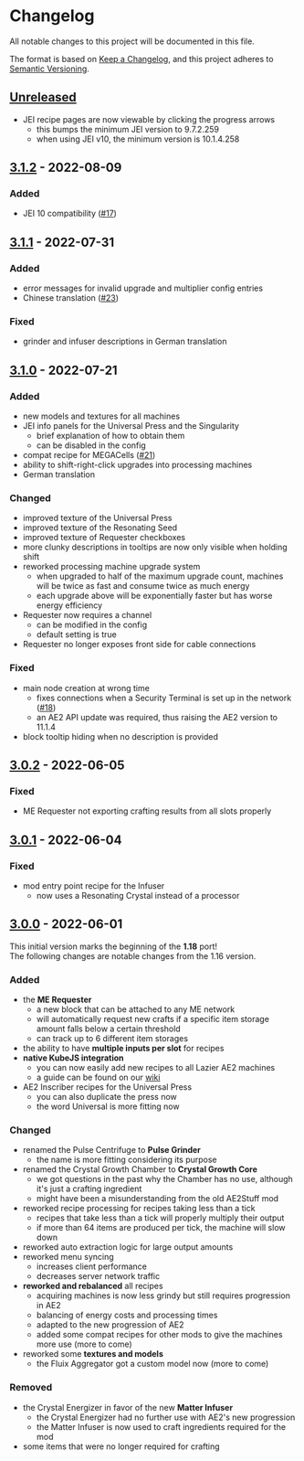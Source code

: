 # Changelog

All notable changes to this project will be documented in this file.

The format is based on [Keep a Changelog],
and this project adheres to [Semantic Versioning].

## [Unreleased]
- JEI recipe pages are now viewable by clicking the progress arrows
  - this bumps the minimum JEI version to 9.7.2.259
  - when using JEI v10, the minimum version is 10.1.4.258

## [3.1.2] - 2022-08-09

### Added
- JEI 10 compatibility ([#17])

<!-- Links -->
[#17]: https://github.com/AlmostReliable/lazierae2-forge/issues/17

## [3.1.1] - 2022-07-31

### Added
- error messages for invalid upgrade and multiplier config entries
- Chinese translation ([#23])

### Fixed
- grinder and infuser descriptions in German translation

<!-- Links -->
[#23]: https://github.com/AlmostReliable/lazierae2-forge/pull/23

## [3.1.0] - 2022-07-21

### Added
- new models and textures for all machines
- JEI info panels for the Universal Press and the Singularity
  - brief explanation of how to obtain them
  - can be disabled in the config
- compat recipe for MEGACells ([#21])
- ability to shift-right-click upgrades into processing machines
- German translation

### Changed
- improved texture of the Universal Press
- improved texture of the Resonating Seed
- improved texture of Requester checkboxes
- more clunky descriptions in tooltips are now only visible when holding shift
- reworked processing machine upgrade system
  - when upgraded to half of the maximum upgrade count, machines will be twice as fast and consume twice as much energy
  - each upgrade above will be exponentially faster but has worse energy efficiency
- Requester now requires a channel
  - can be modified in the config
  - default setting is true
- Requester no longer exposes front side for cable connections

### Fixed
- main node creation at wrong time
  - fixes connections when a Security Terminal is set up in the network ([#18])
  - an AE2 API update was required, thus raising the AE2 version to 11.1.4
- block tooltip hiding when no description is provided

<!-- Links -->
[#18]: https://github.com/AlmostReliable/lazierae2-forge/issues/18
[#21]: https://github.com/AlmostReliable/lazierae2-forge/issues/21

## [3.0.2] - 2022-06-05

### Fixed
- ME Requester not exporting crafting results from all slots properly

## [3.0.1] - 2022-06-04

### Fixed
- mod entry point recipe for the Infuser
  - now uses a Resonating Crystal instead of a processor

## [3.0.0] - 2022-06-01

This initial version marks the beginning of the **1.18** port!<br>
The following changes are notable changes from the 1.16 version.

### Added
- the **ME Requester**
  - a new block that can be attached to any ME network
  - will automatically request new crafts if a specific item storage amount falls below a certain threshold
  - can track up to 6 different item storages
- the ability to have **multiple inputs per slot** for recipes
- **native KubeJS integration**
  - you can now easily add new recipes to all Lazier AE2 machines
  - a guide can be found on our [wiki]
- AE2 Inscriber recipes for the Universal Press
  - you can also duplicate the press now
  - the word Universal is more fitting now

### Changed
- renamed the Pulse Centrifuge to **Pulse Grinder**
  - the name is more fitting considering its purpose
- renamed the Crystal Growth Chamber to **Crystal Growth Core**
  - we got questions in the past why the Chamber has no use, although it's just a crafting ingredient
  - might have been a misunderstanding from the old AE2Stuff mod
- reworked recipe processing for recipes taking less than a tick
  - recipes that take less than a tick will properly multiply their output
  - if more than 64 items are produced per tick, the machine will slow down
- reworked auto extraction logic for large output amounts
- reworked menu syncing
  - increases client performance
  - decreases server network traffic
- **reworked and rebalanced** all recipes
  - acquiring machines is now less grindy but still requires progression in AE2
  - balancing of energy costs and processing times
  - adapted to the new progression of AE2
  - added some compat recipes for other mods to give the machines more use (more to come)
- reworked some **textures and models**
  - the Fluix Aggregator got a custom model now (more to come)

### Removed
- the Crystal Energizer in favor of the new **Matter Infuser**
  - the Crystal Energizer had no further use with AE2's new progression
  - the Matter Infuser is now used to craft ingredients required for the mod
- some items that were no longer required for crafting

<!-- Links -->
[wiki]: https://github.com/AlmostReliable/lazierae2-forge/wiki
[keep a changelog]: https://keepachangelog.com/en/1.0.0/
[semantic versioning]: https://semver.org/spec/v2.0.0.html

<!-- Versions -->
[unreleased]: https://github.com/AlmostReliable/lazierae2-forge/compare/v1.18-3.1.2...HEAD
[3.1.2]: https://github.com/AlmostReliable/lazierae2-forge/releases/tag/v1.18-3.1.1..v1.18-3.1.2
[3.1.1]: https://github.com/AlmostReliable/lazierae2-forge/releases/tag/v1.18-3.1.0..v1.18-3.1.1
[3.1.0]: https://github.com/AlmostReliable/lazierae2-forge/releases/tag/v1.18-3.0.2-beta..v1.18-3.1.0
[3.0.2]: https://github.com/AlmostReliable/lazierae2-forge/releases/tag/v1.18-3.0.1-beta..v1.18-3.0.2-beta
[3.0.1]: https://github.com/AlmostReliable/lazierae2-forge/releases/tag/v1.18-3.0.0-beta..v1.18-3.0.1-beta
[3.0.0]: https://github.com/AlmostReliable/lazierae2-forge/releases/tag/v1.18-3.0.0-beta
